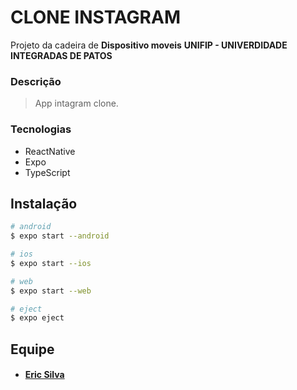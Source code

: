 # CLONE INSTAGRAM

Projeto da cadeira de **Dispositivo moveis**
**UNIFIP - UNIVERDIDADE INTEGRADAS DE PATOS**

### Descrição

> App intagram clone.

### Tecnologias 

* ReactNative
* Expo
* TypeScript

## Instalação

``` bash
# android
$ expo start --android
````  
````bash
# ios
$ expo start --ios
````  
````bash
# web
$ expo start --web
````
````bash
# eject
$ expo eject
````

## Equipe

* #### [Eric Silva](https://github.com/eric218110/)
